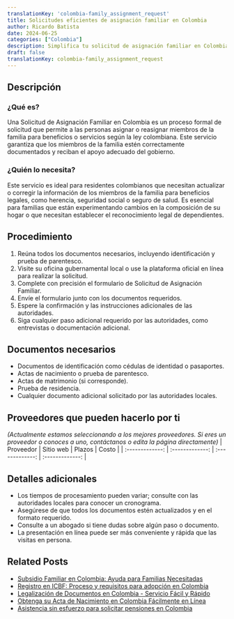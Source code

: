 ```yaml
---
translationKey: 'colombia-family_assignment_request'
title: Solicitudes eficientes de asignación familiar en Colombia
author: Ricardo Batista
date: 2024-06-25
categories: ["Colombia"]
description: Simplifica tu solicitud de asignación familiar en Colombia con nuestra guía detallada e instrucciones paso a paso.
draft: false
translationKey: colombia-family_assignment_request
---
```


## Descripción
### ¿Qué es?
Una Solicitud de Asignación Familiar en Colombia es un proceso formal de solicitud que permite a las personas asignar o reasignar miembros de la familia para beneficios o servicios según la ley colombiana. Este servicio garantiza que los miembros de la familia estén correctamente documentados y reciban el apoyo adecuado del gobierno.

### ¿Quién lo necesita?
Este servicio es ideal para residentes colombianos que necesitan actualizar o corregir la información de los miembros de la familia para beneficios legales, como herencia, seguridad social o seguro de salud. Es esencial para familias que están experimentando cambios en la composición de su hogar o que necesitan establecer el reconocimiento legal de dependientes.

## Procedimiento

1. Reúna todos los documentos necesarios, incluyendo identificación y prueba de parentesco.
2. Visite su oficina gubernamental local o use la plataforma oficial en línea para realizar la solicitud.
3. Complete con precisión el formulario de Solicitud de Asignación Familiar.
4. Envíe el formulario junto con los documentos requeridos.
5. Espere la confirmación y las instrucciones adicionales de las autoridades.
6. Siga cualquier paso adicional requerido por las autoridades, como entrevistas o documentación adicional.

## Documentos necesarios

- Documentos de identificación como cédulas de identidad o pasaportes.
- Actas de nacimiento o prueba de parentesco.
- Actas de matrimonio (si corresponde).
- Prueba de residencia.
- Cualquier documento adicional solicitado por las autoridades locales.

## Proveedores que pueden hacerlo por ti
_(Actualmente estamos seleccionando a los mejores proveedores. Si eres un proveedor o conoces a uno, contáctanos o edita la página directamente)_
| Proveedor        |     Sitio web     |     Plazos    |       Costo      |
| :-------------: | :-------------: |  :-------------: | :-------------: |

## Detalles adicionales

- Los tiempos de procesamiento pueden variar; consulte con las autoridades locales para conocer un cronograma.
- Asegúrese de que todos los documentos estén actualizados y en el formato requerido.
- Consulte a un abogado si tiene dudas sobre algún paso o documento.
- La presentación en línea puede ser más conveniente y rápida que las visitas en persona.


## Related Posts

- [Subsidio Familiar en Colombia: Ayuda para Familias Necesitadas](https://tramitit.com/es/guides/colombia/solicitud_de_subsidio_familiar/)
- [Registro en ICBF: Proceso y requisitos para adopción en Colombia](https://tramitit.com/es/guides/colombia/inscripci%C3%B3n_en_el_icbf/)
- [Legalización de Documentos en Colombia - Servicio Fácil y Rápido](https://tramitit.com/es/guides/colombia/certificado_de_legalizaci%C3%B3n_de_documentos/)
- [Obtenga su Acta de Nacimiento en Colombia Fácilmente en Línea](https://tramitit.com/es/guides/colombia/registro_civil_de_nacimiento/)
- [Asistencia sin esfuerzo para solicitar pensiones en Colombia](https://tramitit.com/es/guides/colombia/solicitud_de_pensi%C3%B3n/)